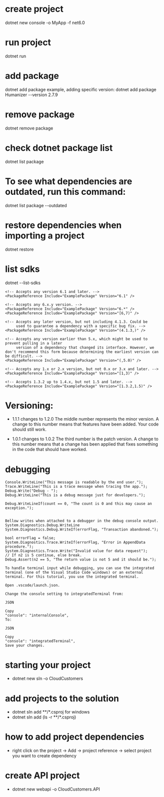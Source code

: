 

# create project 
dotnet new console -o MyApp -f net6.0

#  run project
dotnet run 

# add package
dotnet add package <package name>
example, adding specific version: dotnet add package Humanizer --version 2.7.9

# remove package
dotnet remove package <name of dependency>

# check dotnet package list
dotnet list package

# To see what dependencies are outdated, run this command:
dotnet list package --outdated

# restore dependencies when importing a project
dotnet restore

# list sdks
dotnet --list-sdks

```console
<!-- Accepts any version 6.1 and later. -->
<PackageReference Include="ExamplePackage" Version="6.1" />

<!-- Accepts any 6.x.y version. -->
<PackageReference Include="ExamplePackage" Version="6.*" />
<PackageReference Include="ExamplePackage" Version="[6,7)" />

<!-- Accepts any later version, but not including 4.1.3. Could be
     used to guarantee a dependency with a specific bug fix. -->
<PackageReference Include="ExamplePackage" Version="(4.1.3,)" />

<!-- Accepts any version earlier than 5.x, which might be used to prevent pulling in a later
     version of a dependency that changed its interface. However, we don't recommend this form because determining the earliest version can be difficult. -->
<PackageReference Include="ExamplePackage" Version="(,5.0)" />

<!-- Accepts any 1.x or 2.x version, but not 0.x or 3.x and later. -->
<PackageReference Include="ExamplePackage" Version="[1,3)" />

<!-- Accepts 1.3.2 up to 1.4.x, but not 1.5 and later. -->
<PackageReference Include="ExamplePackage" Version="[1.3.2,1.5)" />
```

# Versioning:
- 1.1.1 changes to 1.2.0
The middle number represents the minor version. A change to this number means that features have been added. Your code should still work.

- 1.0.1 changes to 1.0.2
The third number is the patch version. A change to this number means that a change has been applied that fixes something in the code that should have worked.

# debugging

```console
Console.WriteLine("This message is readable by the end user.");
Trace.WriteLine("This is a trace message when tracing the app.");
Debug.Write("Debug - ");
Debug.WriteLine("This is a debug message just for developers.");

Debug.WriteLineIf(count == 0, "The count is 0 and this may cause an exception.");


Bellow writes when attached to a debugger in the debug console output.
System.Diagnostics.Debug.WriteLine
System.Diagnostics.Debug.WriteIf(errorFlag, "Transaction abandoned.");  

bool errorFlag = false;  
System.Diagnostics.Trace.WriteIf(errorFlag, "Error in AppendData procedure.");  
System.Diagnostics.Trace.Write("Invalid value for data request");
// If n2 is 5 continue, else break.
Debug.Assert(n2 == 5, "The return value is not 5 and it should be.");

```

```console
To handle terminal input while debugging, you can use the integrated terminal (one of the Visual Studio Code windows) or an external terminal. For this tutorial, you use the integrated terminal.

Open .vscode/launch.json.

Change the console setting to integratedTerminal from:

JSON

Copy
"console": "internalConsole",
To:

JSON

Copy
"console": "integratedTerminal",
Save your changes.
```

# starting your project
- dotnet new sln -o CloudCustomers

# add projects to the solution
- dotnet sln add **/*.csproj
for windows
- dotnet sln add (ls -r **/*.csproj)

# how to add project dependencies
- right click on the project -> Add -> project reference -> select project you want to create dependency

# create API project
- dotnet new webapi -o CloudCustomers.API

